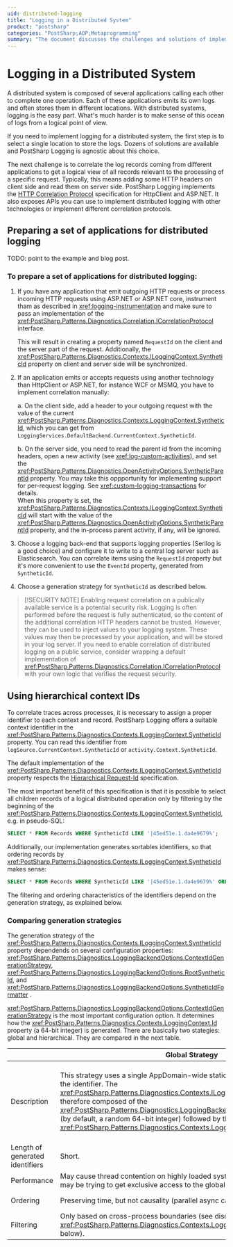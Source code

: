 ```yaml
---
uid: distributed-logging
title: "Logging in a Distributed System"
product: "postsharp"
categories: "PostSharp;AOP;Metaprogramming"
summary: "The document discusses the challenges and solutions of implementing logging in a distributed system using PostSharp Logging. It explains how to prepare applications for distributed logging, use hierarchical context IDs, and compare generation strategies."
---
```

# Logging in a Distributed System

A distributed system is composed of several applications calling each other to complete one operation. Each of these applications emits its own logs and often stores them in different locations. With distributed systems, logging is the easy part. What's much harder is to make sense of this ocean of logs from a logical point of view.

If you need to implement logging for a distributed system, the first step is to select a single location to store the logs. Dozens of solutions are available and PostSharp Logging is agnostic about this choice.

The next challenge is to correlate the log records coming from different applications to get a logical view of all records relevant to the processing of a specific request. Typically, this means adding some HTTP headers on client side and read them on server side. PostSharp Logging implements the [HTTP Correlation Protocol](https://github.com/dotnet/corefx/blob/master/src/System.Diagnostics.DiagnosticSource/src/HttpCorrelationProtocol.md) specification for HttpClient and ASP.NET. It also exposes APIs you can use to implement distributed logging with other technologies or implement different correlation protocols. 


## Preparing a set of applications for distributed logging

TODO: point to the example and blog post.


### To prepare a set of applications for distributed logging:

1. If you have any application that emit outgoing HTTP requests or process incoming HTTP requests using ASP.NET or ASP.NET core, instrument tham as described in <xref:logging-instrumentation> and make sure to pass an implementation of the <xref:PostSharp.Patterns.Diagnostics.Correlation.ICorrelationProtocol> interface. 

    This will result in creating a property named `RequestId` on the client and the server part of the request. Additionally, the <xref:PostSharp.Patterns.Diagnostics.Contexts.ILoggingContext.SyntheticId> property on client and server side will be synchronized. 


2. If an application emits or accepts requests using another technology than HttpClient or ASP.NET, for instance WCF or MSMQ, you have to implement correlation manually:

    a. On the client side, add a header to your outgoing request with the value of the current <xref:PostSharp.Patterns.Diagnostics.Contexts.LoggingContext.SyntheticId>, which you can get from `LoggingServices.DefaultBackend.CurrentContext.SyntheticId`. 

    b. On the server side, you need to read the parent id from the incoming headers, open a new activity (see <xref:log-custom-activities>), and set the <xref:PostSharp.Patterns.Diagnostics.OpenActivityOptions.SyntheticParentId> property. You may take this oppportunity for implementing support for per-request logging. See <xref:custom-logging-transactions> for details. 
<br>When this property is set, the <xref:PostSharp.Patterns.Diagnostics.Contexts.ILoggingContext.SyntheticId> will start with the value of the <xref:PostSharp.Patterns.Diagnostics.OpenActivityOptions.SyntheticParentId> property, and the in-process parent activity, if any, will be ignored. 


3. Choose a logging back-end that supports logging properties (Serilog is a good choice) and configure it to write to a central log server such as Elasticsearch. You can correlate items using the `RequestId` property but it's more convenient to use the `EventId` property, generated from `SyntheticId`. 


4. Choose a generation strategy for `SyntheticId` as described below. 


> [!SECURITY NOTE]
> Enabling request correlation on a publically available service is a potential security risk. Logging is often performed before the request is fully authenticated, so the content of the additional correlation HTTP headers cannot be trusted. However, they can be used to inject values to your logging system. These values may then be processed by your application, and will be stored in your log server.
If you need to enable correlation of distributed logging on a public service, consider wrapping a default implementation of <xref:PostSharp.Patterns.Diagnostics.Correlation.ICorrelationProtocol> with your own logic that verifies the request security. 


## Using hierarchical context IDs

To correlate traces across processes, it is necessary to assign a proper identifier to each context and record. PostSharp Logging offers a suitable context identifier in the <xref:PostSharp.Patterns.Diagnostics.Contexts.ILoggingContext.SyntheticId> property. You can read this identifier from `logSource.CurrentContext.SyntheticId` or `activity.Context.SyntheticId`. 

The default implementation of the <xref:PostSharp.Patterns.Diagnostics.Contexts.ILoggingContext.SyntheticId> property respects the [Hierarchical Request-Id](https://github.com/dotnet/corefx/blob/master/src/System.Diagnostics.DiagnosticSource/src/HierarchicalRequestId.md) specification. 

The most important benefit of this specification is that it is possible to select all children records of a logical distributed operation only by filtering by the beginning of the <xref:PostSharp.Patterns.Diagnostics.Contexts.ILoggingContext.SyntheticId>, e.g. in pseudo-SQL: 

```sql
SELECT * FROM Records WHERE SyntheticId LIKE '|45ed51e.1.da4e9679%';
```

Additionally, our implementation generates sortables identifiers, so that ordering records by <xref:PostSharp.Patterns.Diagnostics.Contexts.ILoggingContext.SyntheticId> makes sense: 

```sql
SELECT * FROM Records WHERE SyntheticId LIKE '|45ed51e.1.da4e9679%' ORDER BY SyntheticId ASC;
```

The filtering and ordering characteristics of the identifiers depend on the generation strategy, as explained below.


### Comparing generation strategies

The generation strategy of the <xref:PostSharp.Patterns.Diagnostics.Contexts.ILoggingContext.SyntheticId> property dependends on several configuration properties: <xref:PostSharp.Patterns.Diagnostics.LoggingBackendOptions.ContextIdGenerationStrategy>, <xref:PostSharp.Patterns.Diagnostics.LoggingBackendOptions.RootSyntheticId>, and <xref:PostSharp.Patterns.Diagnostics.LoggingBackendOptions.SyntheticIdFormatter> . 

<xref:PostSharp.Patterns.Diagnostics.LoggingBackendOptions.ContextIdGenerationStrategy> is the most important configuration option. It determines how the <xref:PostSharp.Patterns.Diagnostics.Contexts.LoggingContext.Id> property (a 64-bit integer) is generated. There are basically two stategies: global and hierarchical. They are compared in the next table. 

|  | Global Strategy | Hierarchical Strategy |
|--|-----------------|-----------------------|
| Description | This strategy uses a single AppDomain-wide static 64-bit counter to generate the identifier. The <xref:PostSharp.Patterns.Diagnostics.Contexts.ILoggingContext.SyntheticId> is therefore composed of the <xref:PostSharp.Patterns.Diagnostics.LoggingBackendOptions.RootSyntheticId> (by default, a random 64-bit integer) followed by the 64-bit <xref:PostSharp.Patterns.Diagnostics.Contexts.LoggingContext.Id> itself.  | The <xref:PostSharp.Patterns.Diagnostics.Contexts.LoggingContext.Id> property is generated using a counter in the scope of the parent context. If there is no parent context, the global strategy is used. Therefore, the <xref:PostSharp.Patterns.Diagnostics.Contexts.ILoggingContext.SyntheticId> property is composed of the <xref:PostSharp.Patterns.Diagnostics.Contexts.ILoggingContext.SyntheticId> of the parent context, plus the <xref:PostSharp.Patterns.Diagnostics.Contexts.LoggingContext.Id> of the current context.  |
| Length of generated identifiers | Short. | Potentially very long. |
| Performance | May cause thread contention on highly loaded systems because several threads may be trying to get exclusive access to the global counter at the same time. | No thread contention issue, but more CPU time required to render the id. |
| Ordering | Preserving time, but not causality (parallel async calls are mixed). | Preserving causality, but not time (parallel async calls are separated from each other). |
| Filtering | Only based on cross-process boundaries (see discussion on <xref:PostSharp.Patterns.Diagnostics.Contexts.LoggingContext.SyntheticParentId> below).  | Based on any context (external activity, method, custom in-process activity). |


